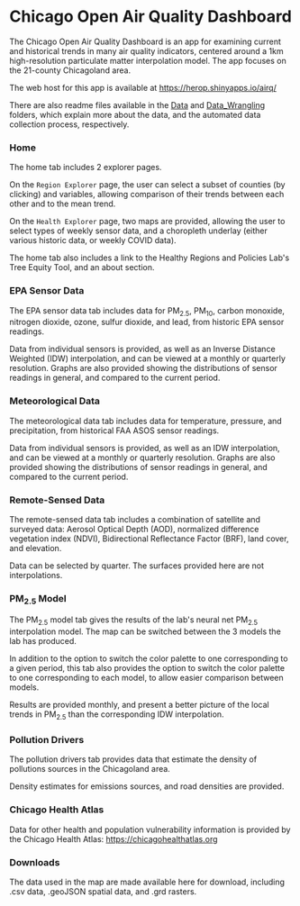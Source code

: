 # Chicago Open Air Quality Dashboard
The Chicago Open Air Quality Dashboard is an app for examining current and historical trends in many air quality indicators, centered around a 1km high-resolution particulate matter interpolation model. The app focuses on the 21-county Chicagoland area.

The web host for this app is available at https://herop.shinyapps.io/airq/

There are also readme files available in the [Data](Data) and [Data_Wrangling](Data_Wrangling) folders, which explain more about the data, and the automated data collection process, respectively.

### Home
The home tab includes 2 explorer pages. 

On the `Region Explorer` page, the user can select a subset of counties (by clicking) and variables, allowing comparison of their trends between each other and to the mean trend.

On the `Health Explorer` page, two maps are provided, allowing the user to select types of weekly sensor data, and a choropleth underlay (either various historic data, or weekly COVID data).

The home tab also includes a link to the Healthy Regions and Policies Lab's Tree Equity Tool, and an about section.

### EPA Sensor Data
The EPA sensor data tab includes data for PM<sub>2.5</sub>, PM<sub>10</sub>, carbon monoxide, nitrogen dioxide, ozone, sulfur dioxide, and lead, from historic EPA sensor readings.

Data from individual sensors is provided, as well as an Inverse Distance Weighted (IDW) interpolation, and can be viewed at a monthly or quarterly resolution. Graphs are also provided showing the distributions of sensor readings in general, and compared to the current period.

### Meteorological Data
The meteorological data tab includes data for temperature, pressure, and precipitation, from historical FAA ASOS sensor readings.

Data from individual sensors is provided, as well as an IDW interpolation, and can be viewed at a monthly or quarterly resolution. Graphs are also provided showing the distributions of sensor readings in general, and compared to the current period.

### Remote-Sensed Data
The remote-sensed data tab includes a combination of satellite and surveyed data: Aerosol Optical Depth (AOD), normalized difference vegetation index (NDVI), Bidirectional Reflectance Factor (BRF), land cover, and elevation.

Data can be selected by quarter. The surfaces provided here are not interpolations.

### PM<sub>2.5</sub> Model
The PM<sub>2.5</sub> model tab gives the results of the lab's neural net PM<sub>2.5</sub> interpolation model. The map can be switched between the 3 models the lab has produced.

In addition to the option to switch the color palette to one corresponding to a given period, this tab also provides the option to switch the color palette to one corresponding to each model, to allow easier comparison between models.

Results are provided monthly, and present a better picture of the local trends in PM<sub>2.5</sub> than the corresponding IDW interpolation.

### Pollution Drivers
The pollution drivers tab provides data that estimate the density of pollutions sources in the Chicagoland area.

Density estimates for emissions sources, and road densities are provided.

### Chicago Health Atlas
Data for other health and population vulnerability information is provided by the Chicago Health Atlas: https://chicagohealthatlas.org

### Downloads
The data used in the map are made available here for download, including .csv data, .geoJSON spatial data, and .grd rasters.